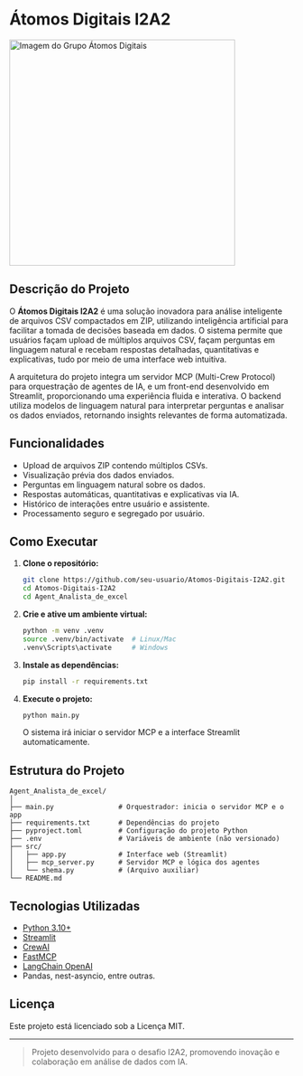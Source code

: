 # Átomos Digitais I2A2

<img src="https://github.com/user-attachments/assets/dee36576-8d9d-4c97-ba05-8d2e1b38275c" alt="Imagem do Grupo Átomos Digitais" width="400"/>

## Descrição do Projeto

O **Átomos Digitais I2A2** é uma solução inovadora para análise inteligente de arquivos CSV compactados em ZIP, utilizando inteligência artificial para facilitar a tomada de decisões baseada em dados. O sistema permite que usuários façam upload de múltiplos arquivos CSV, façam perguntas em linguagem natural e recebam respostas detalhadas, quantitativas e explicativas, tudo por meio de uma interface web intuitiva.

A arquitetura do projeto integra um servidor MCP (Multi-Crew Protocol) para orquestração de agentes de IA, e um front-end desenvolvido em Streamlit, proporcionando uma experiência fluida e interativa. O backend utiliza modelos de linguagem natural para interpretar perguntas e analisar os dados enviados, retornando insights relevantes de forma automatizada.

## Funcionalidades

- Upload de arquivos ZIP contendo múltiplos CSVs.
- Visualização prévia dos dados enviados.
- Perguntas em linguagem natural sobre os dados.
- Respostas automáticas, quantitativas e explicativas via IA.
- Histórico de interações entre usuário e assistente.
- Processamento seguro e segregado por usuário.

## Como Executar

1. **Clone o repositório:**
   ```sh
   git clone https://github.com/seu-usuario/Atomos-Digitais-I2A2.git
   cd Atomos-Digitais-I2A2
   cd Agent_Analista_de_excel
   ```

2. **Crie e ative um ambiente virtual:**
   ```sh
   python -m venv .venv
   source .venv/bin/activate  # Linux/Mac
   .venv\Scripts\activate     # Windows
   ```

3. **Instale as dependências:**
   ```sh
   pip install -r requirements.txt
   ```

4. **Execute o projeto:**
   ```sh
   python main.py
   ```
   O sistema irá iniciar o servidor MCP e a interface Streamlit automaticamente.

## Estrutura do Projeto

```
Agent_Analista_de_excel/
│
├── main.py                # Orquestrador: inicia o servidor MCP e o app 
├── requirements.txt       # Dependências do projeto
├── pyproject.toml         # Configuração do projeto Python
├── .env                   # Variáveis de ambiente (não versionado)
├── src/
│   ├── app.py             # Interface web (Streamlit)
│   ├── mcp_server.py      # Servidor MCP e lógica dos agentes
│   └── shema.py           # (Arquivo auxiliar)
└── README.md
```

## Tecnologias Utilizadas

- [Python 3.10+](https://www.python.org/)
- [Streamlit](https://streamlit.io/)
- [CrewAI](https://github.com/joaomdmoura/crewAI)
- [FastMCP](https://github.com/joaomdmoura/fastmcp)
- [LangChain OpenAI](https://github.com/langchain-ai/langchain)
- Pandas, nest-asyncio, entre outras.

## Licença

Este projeto está licenciado sob a Licença MIT.

---

> Projeto desenvolvido para o desafio I2A2, promovendo inovação e colaboração em análise de dados com IA.


